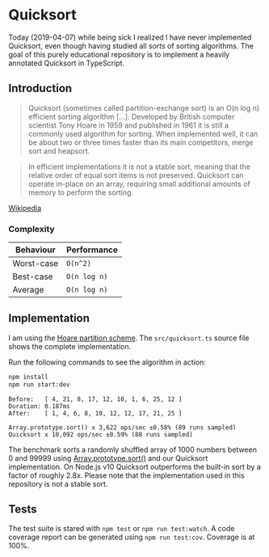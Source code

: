 # Quicksort

Today (2019-04-07) while being sick I realized I have never implemented Quicksort, even though having studied all _sorts_ of sorting algorithms. The goal of this purely educational repository is to implement a heavily annotated Quicksort in TypeScript.

## Introduction

> Quicksort (sometimes called partition-exchange sort) is an O(n log n) efficient sorting algorithm [...]. Developed by British computer scientist Tony Hoare in 1959 and published in 1961 it is still a commonly used algorithm for sorting. When implemented well, it can be about two or three times faster than its main competitors, merge sort and heapsort.

> In efficient implementations it is not a stable sort, meaning that the relative order of equal sort items is not preserved. Quicksort can operate in-place on an array, requiring small additional amounts of memory to perform the sorting.

[Wikipedia](https://en.wikipedia.org/wiki/Quicksort)

### Complexity

| Behaviour  | Performance  |
| ---------- | ------------ |
| Worst-case | `O(n^2)`     |
| Best-case  | `O(n log n)` |
| Average    | `O(n log n)` |

## Implementation

I am using the [Hoare partition scheme](https://en.wikipedia.org/wiki/Quicksort#Hoare_partition_scheme). The `src/quicksort.ts` source file shows the complete implementation.

Run the following commands to see the algorithm in action:

```bash
npm install
npm run start:dev
```

```
Before:   [ 4, 21, 8, 17, 12, 10, 1, 6, 25, 12 ]
Duration: 0.187ms
After:    [ 1, 4, 6, 8, 10, 12, 12, 17, 21, 25 ]

Array.prototype.sort() x 3,622 ops/sec ±0.58% (89 runs sampled)
Quicksort x 10,092 ops/sec ±0.59% (88 runs sampled)
```

The benchmark sorts a randomly shuffled array of 1000 numbers between 0 and 99999 using [Array.prototype.sort()](https://developer.mozilla.org/en-US/docs/Web/JavaScript/Reference/Global_Objects/Array/sort) and our Quicksort implementation. On Node.js v10 Quicksort outperforms the built-in sort by a factor of roughly 2.8x. Please note that the implementation used in this repository is not a stable sort.

## Tests

The test suite is stared with `npm test` or `npm run test:watch`. A code coverage report can be generated using `npm run test:cov`. Coverage is at 100%.
